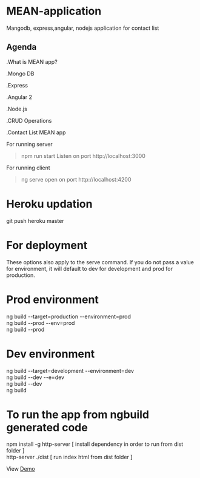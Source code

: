 # MEAN-application
Mangodb, express,angular, nodejs application for contact list


Agenda
------
.What is MEAN app?

.Mongo DB

.Express

.Angular 2

.Node.js

.CRUD Operations

.Contact List MEAN app

For running server
> npm run start 
Listen on port http://localhost:3000

For running client
> ng serve
open on port http://localhost:4200

# Heroku updation
git push heroku master


# For deployment
These options also apply to the serve command. If you do not pass a value for environment, it will default to dev for development and prod for production.

# Prod environment
ng build --target=production --environment=prod<br/>
ng build --prod --env=prod<br/>
ng build --prod<br/>
# Dev environment
ng build --target=development --environment=dev<br/>
ng build --dev --e=dev<br/>
ng build --dev<br/>
ng build<br/>
# To run the app from ngbuild generated code
npm install -g http-server [ install dependency in order to run from dist folder ]<br/>
http-server ./dist [ run index html from dist folder ]<br/>

View <a target="_blank" href="https://damp-bastion-45968.herokuapp.com/">Demo</a>